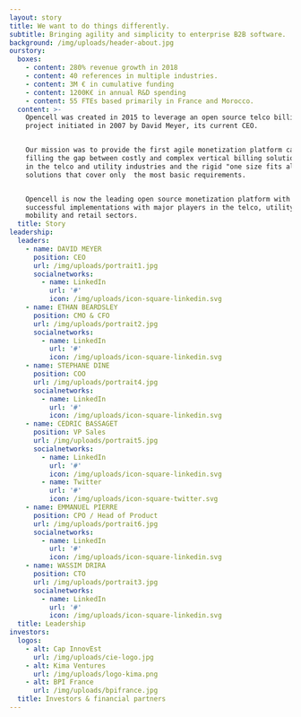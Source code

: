 ```yaml
---
layout: story
title: We want to do things differently.
subtitle: Bringing agility and simplicity to enterprise B2B software.
background: /img/uploads/header-about.jpg
ourstory:
  boxes:
    - content: 280% revenue growth in 2018
    - content: 40 references in multiple industries.
    - content: 3M € in cumulative funding
    - content: 1200K€ in annual R&D spending
    - content: 55 FTEs based primarily in France and Morocco.
  content: >-
    Opencell was created in 2015 to leverage an open source telco billing
    project initiated in 2007 by David Meyer, its current CEO.


    Our mission was to provide the first agile monetization platform capable of
    filling the gap between costly and complex vertical billing solutions used
    in the telco and utility industries and the rigid "one size fits all" SaaS
    solutions that cover only  the most basic requirements.


    Opencell is now the leading open source monetization platform with over 40
    successful implementations with major players in the telco, utility,
    mobility and retail sectors.
  title: Story
leadership:
  leaders:
    - name: DAVID MEYER
      position: CEO
      url: /img/uploads/portrait1.jpg
      socialnetworks:
        - name: LinkedIn
          url: '#'
          icon: /img/uploads/icon-square-linkedin.svg
    - name: ETHAN BEARDSLEY
      position: CMO & CFO
      url: /img/uploads/portrait2.jpg
      socialnetworks:
        - name: LinkedIn
          url: '#'
          icon: /img/uploads/icon-square-linkedin.svg
    - name: STEPHANE DINE
      position: COO
      url: /img/uploads/portrait4.jpg
      socialnetworks:
        - name: LinkedIn
          url: '#'
          icon: /img/uploads/icon-square-linkedin.svg
    - name: CEDRIC BASSAGET
      position: VP Sales
      url: /img/uploads/portrait5.jpg
      socialnetworks:
        - name: LinkedIn
          url: '#'
          icon: /img/uploads/icon-square-linkedin.svg
        - name: Twitter
          url: '#'
          icon: /img/uploads/icon-square-twitter.svg
    - name: EMMANUEL PIERRE
      position: CPO / Head of Product
      url: /img/uploads/portrait6.jpg
      socialnetworks:
        - name: LinkedIn
          url: '#'
          icon: /img/uploads/icon-square-linkedin.svg
    - name: WASSIM DRIRA
      position: CTO
      url: /img/uploads/portrait3.jpg
      socialnetworks:
        - name: LinkedIn
          url: '#'
          icon: /img/uploads/icon-square-linkedin.svg
  title: Leadership
investors:
  logos:
    - alt: Cap InnovEst
      url: /img/uploads/cie-logo.jpg
    - alt: Kima Ventures
      url: /img/uploads/logo-kima.png
    - alt: BPI France
      url: /img/uploads/bpifrance.jpg
  title: Investors & financial partners
---
```

